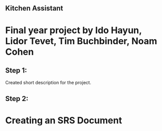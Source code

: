 ## Kitchen Assistant
# Final year project by Ido Hayun, Lidor Tevet, Tim Buchbinder, Noam Cohen

## Step 1:
Created short description for the project.

## Step 2:
# Creating an SRS Document
